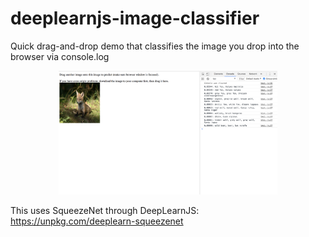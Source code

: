 # deeplearnjs-image-classifier

Quick drag-and-drop demo that classifies the image you drop into the browser via console.log

<p align="center">
  <img src="demo.png" width="350"/>
</p>

This uses SqueezeNet through DeepLearnJS: https://unpkg.com/deeplearn-squeezenet
